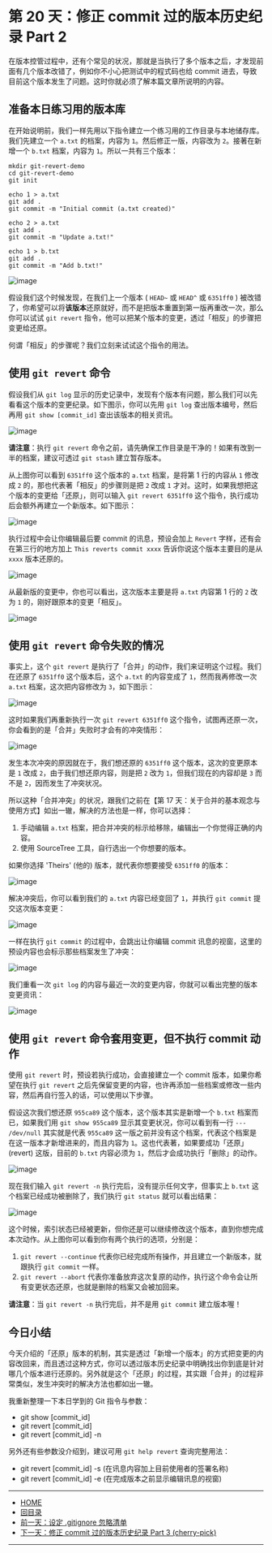 第 20 天：修正 commit 过的版本历史纪录 Part 2
=============================================================

在版本控管过程中，还有个常见的状况，那就是当执行了多个版本之后，才发现前面有几个版本改错了，例如你不小心把测试中的程式码也给 commit 进去，导致目前这个版本发生了问题。这时你就必须了解本篇文章所说明的内容。

准备本日练习用的版本库
----------------------

在开始说明前，我们一样先用以下指令建立一个练习用的工作目录与本地储存库。我们先建立一个 `a.txt` 的档案，内容为 `1`。然后修正一版，内容改为 `2`。接著在新增一个 `b.txt` 档案，内容为 `1`。所以一共有三个版本：
	
	mkdir git-revert-demo
	cd git-revert-demo
	git init
	
	echo 1 > a.txt
	git add .
	git commit -m "Initial commit (a.txt created)"
	
	echo 2 > a.txt
	git add .
	git commit -m "Update a.txt!"
	
	echo 1 > b.txt
	git add .
	git commit -m "Add b.txt!"

![image](../figures/20/01.png)

假设我们这个时候发现，在我们上一个版本 ( `HEAD~` 或 `HEAD^` 或 `6351ff0` ) 被改错了，你希望可以将**该版本**还原就好，而不是把版本重置到第一版再重改一次，那么你可以试试 `git revert` 指令，他可以把某个版本的变更，透过「相反」的步骤把变更给还原。

何谓「相反」的步骤呢？我们立刻来试试这个指令的用法。


使用 `git revert` 命令
-----------------------

假设我们从 `git log` 显示的历史记录中，发现有个版本有问题，那么我们可以先看看这个版本的变更纪录。如下图示，你可以先用 `git log` 查出版本编号，然后再用 `git show [commit_id]` 查出该版本的相关资讯。

![image](../figures/20/02.png)

**请注意**：执行 `git revert` 命令之前，请先确保工作目录是干净的！如果有改到一半的档案，建议可透过 `git stash` 建立暂存版本。

从上图你可以看到 `6351ff0` 这个版本的 `a.txt` 档案，是将第 1 行的内容从 `1` 修改成 `2` 的，那也代表著「相反」的步骤则是把 `2` 改成 `1` 才对。这时，如果我想把这个版本的变更给「还原」，则可以输入 `git revert 6351ff0` 这个指令，执行成功后会额外再建立一个新版本。如下图示：

![image](../figures/20/03.png)

执行过程中会让你编辑最后要 commit 的讯息，预设会加上 `Revert` 字样，还有会在第三行的地方加上 `This reverts commit xxxx` 告诉你说这个版本主要目的是从 `xxxx` 版本还原的。

![image](../figures/20/04.png)

从最新版的变更中，你也可以看出，这次版本主要是将 `a.txt` 内容第 1 行的 `2` 改为 `1` 的，刚好跟原本的变更「相反」。

![image](../figures/20/05.png)


使用 `git revert` 命令失败的情况
--------------------------------

事实上，这个 `git revert` 是执行了「合并」的动作，我们来证明这个过程。我们在还原了 `6351ff0` 这个版本后，这个 `a.txt` 的内容变成了 `1`，然而我再修改一次 `a.txt` 档案，这次把内容修改为 `3`，如下图示：

![image](../figures/20/06.png)

这时如果我们再重新执行一次 `git revert 6351ff0` 这个指令，试图再还原一次，你会看到的是「合并」失败时才会有的冲突情形：

![image](../figures/20/07.png)

发生本次冲突的原因就在于，我们想还原的 `6351ff0` 这个版本，这次的变更原本是 `1` 改成 `2`，由于我们想还原内容，则是把 `2` 改为 `1`，但我们现在的内容却是 `3` 而不是 `2`，因而发生了冲突状况。

所以这种「合并冲突」的状况，跟我们之前在【第 17 天：关于合并的基本观念与使用方式】如出一辙，解决的方法也是一样，你可以选择：

1. 手动编辑 `a.txt` 档案，把合并冲突的标示给移除，编辑出一个你觉得正确的内容。
2. 使用 SourceTree 工具，自行选出一个你想要的版本。

如果你选择 'Theirs' (他的) 版本，就代表你想要接受 `6351ff0` 的版本：

![image](../figures/20/08.png)

解决冲突后，你可以看到我们的 `a.txt` 内容已经变回了 `1`，并执行 `git commit` 提交这次版本变更：

![image](../figures/20/09.png)

一样在执行 `git commit` 的过程中，会跳出让你编辑 commit 讯息的视窗，这里的预设内容也会标示那些档案发生了冲突：

![image](../figures/20/10.png)

我们重看一次 `git log` 的内容与最近一次的变更内容，你就可以看出完整的版本变更资讯：

![image](../figures/20/11.png)


使用 `git revert` 命令套用变更，但不执行 commit 动作
---------------------------------------------------

使用 `git revert` 时，预设若执行成功，会直接建立一个 commit 版本，如果你希望在执行 `git revert` 之后先保留变更的内容，也许再添加一些档案或修改一些内容，然后再自行签入的话，可以使用以下步骤。

假设这次我们想还原 `955ca89` 这个版本，这个版本其实是新增一个 `b.txt` 档案而已，如果我们用 `git show 955ca89` 显示其变更状况，你可以看到有一行 `--- /dev/null` 其实就是代表 `955ca89` 这一版之前并没有这个档案，代表这个档案是在这一版本才新增进来的，而且内容为 `1`。这也代表著，如果要成功「还原」(revert) 这版，目前的 `b.txt` 内容必须为 `1`，然后才会成功执行「删除」的动作。

![image](../figures/20/12.png)

现在我们输入 `git revert -n` 执行完后，没有提示任何文字，但事实上 `b.txt` 这个档案已经成功被删除了，我们执行 `git status` 就可以看出结果： 

![image](../figures/20/13.png)

这个时候，索引状态已经被更新，但你还是可以继续修改这个版本，直到你想完成本次动作。从上图你可以看到你有两个执行的选项，分别是：

1. `git revert --continue` 代表你已经完成所有操作，并且建立一个新版本，就跟执行 `git commit` 一样。
2. `git revert --abort` 代表你准备放弃这次复原的动作，执行这个命令会让所有变更状态还原，也就是删除的档案又会被加回来。 

**请注意**：当 `git revert -n` 执行完后，并不是用 `git commit` 建立版本喔！


今日小结
-------

今天介绍的「还原」版本的机制，其实是透过「新增一个版本」的方式把变更的内容改回来，而且透过这种方式，你可以透过版本历史纪录中明确找出你到底是针对哪几个版本进行还原的。另外就是这个「还原」的过程，其实跟「合并」的过程非常类似，发生冲突时的解决方法也都如出一辙。

我重新整理一下本日学到的 Git 指令与参数：

* git show [commit_id]
* git revert [commit_id]
* git revert [commit_id] -n

另外还有些参数没介绍到，建议可用 `git help revert` 查询完整用法：

* git revert [commit_id] -s	(在讯息内容加上目前使用者的签署名称)
* git revert [commit_id] -e (在完成版本之前显示编辑讯息的视窗) 


-------
* [HOME](../README.md)
* [回目录](README.md)
* [前一天：设定 .gitignore 忽略清单](19.md)
* <a href="21.md">下一天：修正 commit 过的版本历史纪录 Part 3 (cherry-pick)</a>

-------


